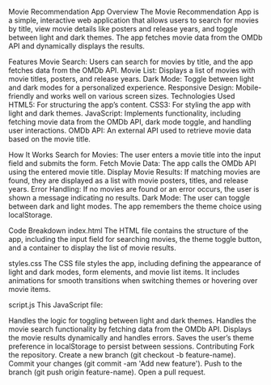 Movie Recommendation App
Overview
The Movie Recommendation App is a simple, interactive web application that allows users to search for movies by title, view movie details like posters and release years, and toggle between light and dark themes. The app fetches movie data from the OMDb API and dynamically displays the results.

Features
Movie Search: Users can search for movies by title, and the app fetches data from the OMDb API.
Movie List: Displays a list of movies with movie titles, posters, and release years.
Dark Mode: Toggle between light and dark modes for a personalized experience.
Responsive Design: Mobile-friendly and works well on various screen sizes.
Technologies Used
HTML5: For structuring the app’s content.
CSS3: For styling the app with light and dark themes.
JavaScript: Implements functionality, including fetching movie data from the OMDb API, dark mode toggle, and handling user interactions.
OMDb API: An external API used to retrieve movie data based on the movie title.

How It Works
Search for Movies: The user enters a movie title into the input field and submits the form.
Fetch Movie Data: The app calls the OMDb API using the entered movie title.
Display Movie Results: If matching movies are found, they are displayed as a list with movie posters, titles, and release years.
Error Handling: If no movies are found or an error occurs, the user is shown a message indicating no results.
Dark Mode: The user can toggle between dark and light modes. The app remembers the theme choice using localStorage.

Code Breakdown
index.html
The HTML file contains the structure of the app, including the input field for searching movies, the theme toggle button, and a container to display the list of movie results.

styles.css
The CSS file styles the app, including defining the appearance of light and dark modes, form elements, and movie list items. It includes animations for smooth transitions when switching themes or hovering over movie items.

script.js
This JavaScript file:

Handles the logic for toggling between light and dark themes.
Handles the movie search functionality by fetching data from the OMDb API.
Displays the movie results dynamically and handles errors.
Saves the user’s theme preference in localStorage to persist between sessions.
Contributing
Fork the repository.
Create a new branch (git checkout -b feature-name).
Commit your changes (git commit -am 'Add new feature').
Push to the branch (git push origin feature-name).
Open a pull request.
